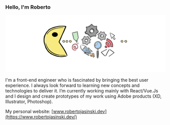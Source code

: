 ### Hello, I'm Roberto

<img src="https://raw.githubusercontent.com/r-jasinski/r-jasinski/master/header.png" alt="banner that says Monica Powell - software engineer, content creator and community organizer alongside a cartoon illustration of Monica">

I'm a front-end engineer who is fascinated by bringing the best user experience. I always look forward to learning new concepts and technologies to deliver it. I’m currently working mainly with React/Vue.Js and I design and create prototypes of my work using Adobe products (XD, Illustrator, Photoshop).

My personal website: [www.robertojasinski.dev](https://www.robertojasinski.dev/)


<!--
**r-jasinski/r-jasinski** is a ✨ _special_ ✨ repository because its `README.md` (this file) appears on your GitHub profile.

Here are some ideas to get you started:

- 🔭 I’m currently working on ...
- 🌱 I’m currently learning ...
- 👯 I’m looking to collaborate on ...
- 🤔 I’m looking for help with ...
- 💬 Ask me about ...
- 📫 How to reach me: ...
- 😄 Pronouns: ...
- ⚡ Fun fact: ...
-->
